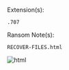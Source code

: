 Extension(s): 
```
.707
```
Ransom Note(s): 
```
RECOVER-FILES.html
```
![html](https://github.com/user-attachments/assets/3f92999c-209c-4b1b-afd2-b55418244e31)
